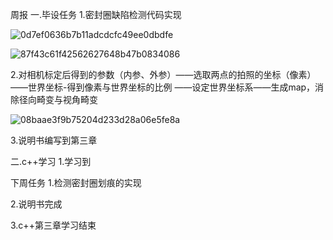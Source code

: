 周报
一.毕设任务
1.密封圈缺陷检测代码实现

![0d7ef0636b7b11adcdcfc49ee0dbdfe](https://github.com/user-attachments/assets/483e467d-66c8-4030-92db-60d6a61c5a95)

![87f43c61f42562627648b47b0834086](https://github.com/user-attachments/assets/62557348-62a1-4401-8c26-149f537b39cf)

2.对相机标定后得到的参数（内参、外参）——选取两点的拍照的坐标（像素）——世界坐标-得到像素与世界坐标的比例
       ——设定世界坐标系——生成map，消除径向畸变与视角畸变

![08baae3f9b75204d233d28a06e5fe8a](https://github.com/user-attachments/assets/95b7f6e0-17b1-4979-935c-682f3f261078)

3.说明书编写到第三章

二.c++学习
1.学习到


下周任务
1.检测密封圈划痕的实现

2.说明书完成

3.c++第三章学习结束
